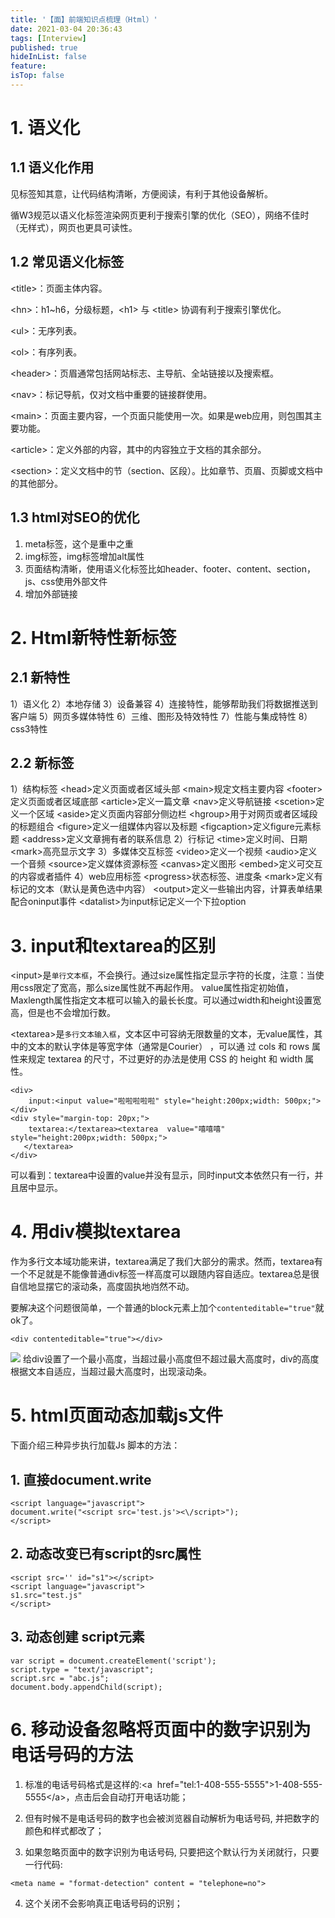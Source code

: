 ```yaml
---
title: '【面】前端知识点梳理（Html）'
date: 2021-03-04 20:36:43
tags: [Interview]
published: true
hideInList: false
feature: 
isTop: false
---
```

# 1. 语义化
## 1.1 语义化作用
见标签知其意，让代码结构清晰，方便阅读，有利于其他设备解析。

循W3规范以语义化标签渲染网页更利于搜索引擎的优化（SEO），网络不佳时（无样式），网页也更具可读性。
## 1.2 常见语义化标签
\<title>：页面主体内容。

\<hn>：h1~h6，分级标题，\<h1> 与 \<title> 协调有利于搜索引擎优化。

\<ul>：无序列表。

\<ol>：有序列表。

\<header>：页眉通常包括网站标志、主导航、全站链接以及搜索框。

\<nav>：标记导航，仅对文档中重要的链接群使用。

\<main>：页面主要内容，一个页面只能使用一次。如果是web应用，则包围其主要功能。

\<article>：定义外部的内容，其中的内容独立于文档的其余部分。

\<section>：定义文档中的节（section、区段）。比如章节、页眉、页脚或文档中的其他部分。

## 1.3 html对SEO的优化
1. meta标签，这个是重中之重
2. img标签，img标签增加alt属性
3. 页面结构清晰，使用语义化标签比如header、footer、content、section，js、css使用外部文件
4. 增加外部链接

# 2. Html新特性新标签
## 2.1 新特性
1）语义化
2）本地存储
3）设备兼容
4）连接特性，能够帮助我们将数据推送到客户端
5）网页多媒体特性
6）三维、图形及特效特性
7）性能与集成特性
8）css3特性

## 2.2 新标签
1）结构标签
\<head>定义页面或者区域头部
\<main>规定文档主要内容
\<footer>定义页面或者区域底部
\<article>定义一篇文章
\<nav>定义导航链接
\<scetion>定义一个区域
\<aside>定义页面内容部分侧边栏
\<hgroup>用于对网页或者区域段的标题组合
\<figure>定义一组媒体内容以及标题
\<figcaption>定义figure元素标题
\<address>定义文章拥有者的联系信息
2）行标记
\<time>定义时间、日期
\<mark>高亮显示文字
3）多媒体交互标签
\<video>定义一个视频
\<audio>定义一个音频
\<source>定义媒体资源标签
\<canvas>定义图形
\<embed>定义可交互的内容或者插件
4）web应用标签
\<progress>状态标签、进度条
\<mark>定义有标记的文本（默认是黄色选中内容）
\<output>定义一些输出内容，计算表单结果配合oninput事件
\<datalist>为input标记定义一个下拉option

# 3. input和textarea的区别
\<input>是`单行文本框`，不会换行。通过size属性指定显示字符的长度，注意：当使用css限定了宽高，那么size属性就不再起作用。
value属性指定初始值，Maxlength属性指定文本框可以输入的最长长度。可以通过width和height设置宽高，但是也不会增加行数。

\<textarea>是`多行文本输入框`，文本区中可容纳无限数量的文本，无value属性，其中的文本的默认字体是等宽字体（通常是Courier） ，可以通 过 cols 和 rows 属性来规定 textarea 的尺寸，不过更好的办法是使用 CSS 的 height 和 width 属性。
~~~
<div>
	input:<input value="啦啦啦啦啦" style="height:200px;width: 500px;">
</div>
<div style="margin-top: 20px;">
	textarea:</textarea><textarea  value="嘻嘻嘻" style="height:200px;width: 500px;"> 
   </textarea>
</div>
~~~
可以看到：textarea中设置的value并没有显示，同时input文本依然只有一行，并且居中显示。

# 4. 用div模拟textarea
作为多行文本域功能来讲，textarea满足了我们大部分的需求。然而，textarea有一个不足就是不能像普通div标签一样高度可以跟随内容自适应。textarea总是很自信地显摆它的滚动条，高度固执地岿然不动。

要解决这个问题很简单，一个普通的block元素上加个`contenteditable="true"`就ok了。
~~~
<div contenteditable="true"></div> 
~~~
![](https://Tyloo-code.github.io/post-images/1614862550654.png)
给div设置了一个最小高度，当超过最小高度但不超过最大高度时，div的高度根据文本自适应，当超过最大高度时，出现滚动条。


# 5. html页面动态加载js文件
下面介绍三种异步执行加载Js 脚本的方法：
## 1. 直接document.write
```
<script language="javascript">
document.write("<script src='test.js'><\/script>");
</script>
```
## 2. 动态改变已有script的src属性
```
<script src='' id="s1"></script>
<script language="javascript">
s1.src="test.js"
</script>
```
## 3. 动态创建 script元素
```
var script = document.createElement('script');
script.type = "text/javascript";
script.src = "abc.js";
document.body.appendChild(script);
```



# 6. 移动设备忽略将页面中的数字识别为电话号码的方法
1. 标准的电话号码格式是这样的:\<a  href="tel:1-408-555-5555">1-408-555-5555\</a>，点击后会自动打开电话功能；

2. 但有时候不是电话号码的数字也会被浏览器自动解析为电话号码, 并把数字的颜色和样式都改了；

3. 如果忽略页面中的数字识别为电话号码, 只要把这个默认行为关闭就行，只要一行代码:
~~~
<meta name = "format-detection" content = "telephone=no">
~~~
4. 这个关闭不会影响真正电话号码的识别；
